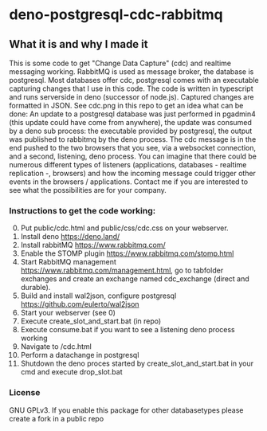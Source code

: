 # deno-postgresql-cdc-rabbitmq

## What it is and why I made it

This is some code to get "Change Data Capture" (cdc) and realtime messaging working. RabbitMQ is used as
message broker, the database is postgresql. Most databases offer cdc, postgresql comes with an executable
capturing changes that I use in this code. The code is written in typescript and runs serverside in deno 
(successor of node.js). Captured changes are formatted in JSON. See cdc.png in this repo to get an idea 
what can be done: 
  An update to a postgresql database was just performed in pgadmin4 (this update could have come from 
anywhere), the update was consumed by a deno sub process: the executable provided by postgresql, the output
was published to rabbitmq by the deno process. The cdc message is in the end pushed to the two browsers 
that you see, via a websocket connection, and a second, listening, deno process. You can imagine that 
there could be numerous different types of listeners (applications, databases - realtime replication -, 
browsers) and how the incoming message could trigger other events in the browsers / applications. Contact 
me if you are interested to see what the possibilities are for your company.

### Instructions to get the code working:

0.  Put public/cdc.html and public/css/cdc.css on your webserver.
1.  Install deno https://deno.land/ 
2.  Install rabbitMQ https://www.rabbitmq.com/
3.  Enable the STOMP plugin https://www.rabbitmq.com/stomp.html
4.  Start RabbitMQ management https://www.rabbitmq.com/management.html, go to tabfolder exchanges and create
    an exchange named cdc_exchange (direct and durable).
5.  Build and install wal2json, configure postgresql https://github.com/eulerto/wal2json
6.  Start your webserver (see 0)
7.  Execute create_slot_and_start.bat (in repo)
8.  Execute consume.bat if you want to see a listening deno process working
9.  Navigate to <your webserver>/cdc.html
10. Perform a datachange in postgresql
11. Shutdown the deno proces started by create_slot_and_start.bat in your cmd and execute drop_slot.bat

### License 

GNU GPLv3. If you enable this package for other databasetypes please create a fork in a public repo 